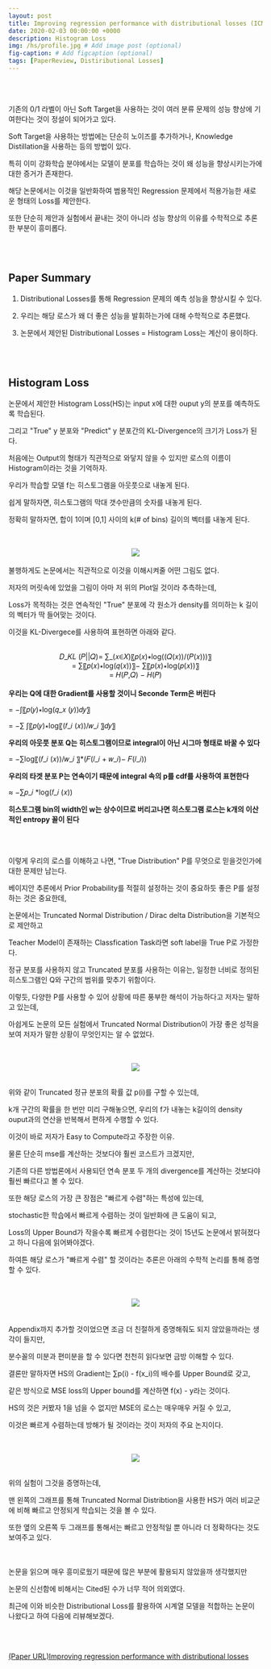 ```yaml
---
layout: post
title: Improving regression performance with distributional losses (ICML 2018)
date: 2020-02-03 00:00:00 +0000
description: Histogram Loss
img: /hs/profile.jpg # Add image post (optional)
fig-caption: # Add figcaption (optional)
tags: [PaperReview, Distiributional Losses]
---
```


<br/>

<br/>

기존의 0/1 라벨이 아닌 Soft Target을 사용하는 것이 여러 분류 문제의 성능 향상에 기여한다는 것이 정설이 되어가고 있다.  
  
Soft Target을 사용하는 방법에는 단순히 노이즈를 추가하거나, Knowledge Distillation을 사용하는 등의 방법이 있다.  
  
특히 이미 강화학습 분야에서는 모델이 분포를 학습하는 것이 왜 성능을 향상시키는가에 대한 증거가 존재한다.  
  
해당 논문에서는 이것을 일반화하여 범용적인 Regression 문제에서 적용가능한 새로운 형태의 Loss를 제안한다.  
  
또한 단순히 제안과 실험에서 끝내는 것이 아니라 성능 향상의 이유를 수학적으로 추론한 부분이 흥미롭다.  
  
<br/>

<br/>

## Paper Summary  
1. Distributional Losses를 통해 Regression 문제의 예측 성능을 향상시킬 수 있다.  
  
2. 우리는 해당 로스가 왜 더 좋은 성능을 발휘하는가에 대해 수학적으로 추론했다.  
  
3. 논문에서 제안된 Distributional Losses = Histogram Loss는 계산이 용이하다.  
  
<br/>

<br/>

## Histogram Loss  
논문에서 제안한 Histogram Loss(HS)는 input x에 대한 ouput y의 분포를 예측하도록 학습된다. 
  
그리고 "True" y 분포와 "Predict" y 분포간의 KL-Divergence의 크기가 Loss가 된다.
  
처음에는 Output의 형태가 직관적으로 와닿지 않을 수 있지만 로스의 이름이 Histogram이라는 것을 기억하자.  
  
우리가 학습할 모델 f는 히스토그램을 아웃풋으로 내놓게 된다.  
  
쉽게 말하자면, 히스토그램의 막대 갯수만큼의 숫자를 내놓게 된다.  
  
정확히 말하자면, 합이 1이며 [0,1] 사이의 k(# of bins) 길이의 벡터를 내놓게 된다.  
<br/>

<br/> 
<center><img src="/assets/img/hs/hsone.jpg"></center>  
<br/>  
불행하게도 논문에서는 직관적으로 이것을 이해시켜줄 어떤 그림도 없다.  
  
저자의 머릿속에 있었을 그림이 아마 저 위의 Plot일 것이라 추측하는데,  
  
Loss가 목적하는 것은 연속적인 "True" 분포에 각 원소가 density를 의미하는 k 길이의 벡터가 딱 들어맞는 것이다.  
  
이것을 KL-Divergece를 사용하여 표현하면 아래와 같다.  

<br/> 

<center> 𝐷_𝐾𝐿 (𝑃||𝑄)= ∑_(𝑥∈𝑋)〖𝑝(𝑥)∗log⁡((𝑄(𝑥))/(𝑃(𝑥)))〗</center>  
  
<center>= ∑〖𝑝(𝑥)∗log⁡(𝑞(𝑥))〗− ∑〖𝑝(𝑥)∗log⁡(𝑝(𝑥))〗</center> 
  
<center>= 𝐻(𝑃,𝑄) − 𝐻(𝑃) </center>  
  
<br/> 
<b style="text-align: center;">우리는 Q에 대한 Gradient를 사용할 것이니 Seconde Term은 버린다</b>  
  
= −∫〖𝑝(𝑦)∗log⁡(𝑞_𝑥 (𝑦))𝑑𝑦〗    
  
= −∑ ∫〖𝑝(𝑦)∗log⁡〖(𝑓_𝑖 (𝑥))/𝑤_𝑖 〗𝑑𝑦〗  
  
<b style="text-align: center;">우리의 아웃풋 분포 Q는 히스토그램이므로 integral이 아닌 시그마 형태로 바꿀 수 있다</b>  
  
= −∑log⁡〖(𝑓_𝑖 (𝑥))/𝑤_𝑖 〗*(𝐹(𝑙_𝑖 + 𝑤_𝑖)− 𝐹(𝑙_𝑖))    
  
<b style="text-align: center;">우리의 타겟 분포 P는 연속이기 때문에 integral 속의 p를 cdf를 사용하여 표현한다</b>  
  
≈ −∑𝑝_𝑖 *log(𝑓_𝑖 (𝑥))  
  
<b style="text-align: center;">히스토그램 bin의 width인 w는 상수이므로 버리고나면 히스토그램 로스는 k개의 이산적인 entropy 꼴이 된다</b>  
  
<br/>

<br/>  

이렇게 우리의 로스를 이해하고 나면, "True Distribution" P를 무엇으로 믿을것인가에 대한 문제만 남는다.  
  
베이지안 추론에서 Prior Probability를 적절히 설정하는 것이 중요하듯 좋은 P를 설정하는 것은 중요한데,  
  
논문에서는 Truncated Normal Distribution / Dirac delta Distribution을 기본적으로 제안하고  
  
Teacher Model이 존재하는 Classfication Task라면 soft label을 True P로 가정한다.  
  
정규 분포를 사용하지 않고 Truncated 분포를 사용하는 이유는, 일정한 너비로 정의된 히스토그램인 Q와 구간의 범위를 맞추기 위함이다.  
  
이렇듯, 다양한 P를 사용할 수 있어 상황에 따른 풍부한 해석이 가능하다고 저자는 말하고 있는데,  
  
아쉽게도 논문의 모든 실험에서 Truncated Normal Distribution이 가장 좋은 성적을 보여 저자가 말한 상황이 무엇인지는 알 수 없었다.  

<br/>

<br/>
<center><img src="/assets/img/hs/hstwo.jpg"></center>  
<br>  

위와 같이 Truncated 정규 분포의 확률 값 p(i)를 구할 수 있는데,  
  
k개 구간의 확률을 한 번만 미리 구해놓으면, 우리의 f가 내놓는 k길이의 density ouput과의 연산을 반복해서 편하게 수행할 수 있다.  
  
이것이 바로 저자가 Easy to Compute라고 주장한 이유.  
  
물론 단순히 mse를 계산하는 것보다야 훨씬 코스트가 크겠지만, 
  
기존의 다른 방법론에서 사용되던 연속 분포 두 개의 divergence를 계산하는 것보다야 훨씬 빠르다고 볼 수 있다.  
  
또한 해당 로스의 가장 큰 장점은 "빠르게 수렴"하는 특성에 있는데,  
  
stochastic한 학습에서 빠르게 수렴하는 것이 일반화에 큰 도움이 되고,  
  
Loss의 Upper Bound가 작을수록 빠르게 수렴한다는 것이 15년도 논문에서 밝혀졌다고 하니 다음에 읽어봐야겠다.  
  
하여튼 해당 로스가 "빠르게 수렴" 할 것이라는 추론은 아래의 수학적 논리를 통해 증명할 수 있다.  
<br/>

<br/>
<center><img src="/assets/img/hs/hsthree.jpg"></center>  
<br/>

<br/> 
Appendix까지 추가할 것이었으면 조금 더 친절하게 증명해줘도 되지 않았을까라는 생각이 들지만,  
  
분수꼴의 미분과 편미분을 할 수 있다면 천천히 읽다보면 금방 이해할 수 있다.  
  
결론만 말하자면 HS의 Gradient는 ∑p(i) - f(x_i)의 배수를 Upper Bound로 갖고,  
  
같은 방식으로 MSE loss의 Upper bound를 계산하면 f(x) - y라는 것이다.  
  
HS의 것은 커봤자 1을 넘을 수 없지만 MSE의 로스는 매우매우 커질 수 있고,  
  
이것은 빠르게 수렴하는데 방해가 될 것이라는 것이 저자의 주요 논지이다.  
<br/>

<br/> 
  
<center><img src="/assets/img/hs/hsfour.jpg"></center>  
<br/>

위의 실험이 그것을 증명하는데,  
  
맨 왼쪽의 그래프를 통해 Truncated Normal Distribtion을 사용한 HS가 여러 비교군에 비해 빠르고 안정되게 학습되는 것을 볼 수 있다.  
  
또한 옆의 오른쪽 두 그래프를 통해서는 빠르고 안정적일 뿐 아니라 더 정확하다는 것도 보여주고 있다.  
<br/>

<br/>
논문을 읽으며 매우 흥미로웠기 때문에 많은 부분에 활용되지 않았을까 생각했지만  
  
논문의 신선함에 비해서는 Cited된 수가 너무 적어 의외였다.  
  
최근에 이와 비슷한 Distributional Loss를 활용하여 시계열 모델을 적합하는 논문이 나왔다고 하여 다음에 리뷰해보겠다.  
<br/>

<br/>
  
[(Paper URL)Improving regression performance with distributional losses](https://arxiv.org/pdf/1806.04613.pdf)  
